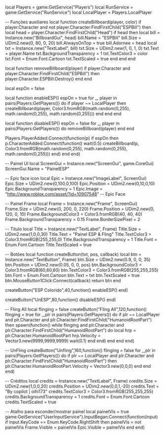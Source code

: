 local Players = game:GetService("Players")
local RunService = game:GetService("RunService")
local LocalPlayer = Players.LocalPlayer

-- Funções auxiliares
local function createBillboard(player, color)
    if player.Character and not player.Character:FindFirstChild("ESPBill") then
        local head = player.Character:FindFirstChild("Head")
        if head then
            local bill = Instance.new("BillboardGui", head)
            bill.Name = "ESPBill"
            bill.Size = UDim2.new(0, 80, 0, 20)
            bill.AlwaysOnTop = true
            bill.Adornee = head
            local txt = Instance.new("TextLabel", bill)
            txt.Size = UDim2.new(1, 0, 1, 0)
            txt.Text = player.Name
            txt.BackgroundTransparency = 1
            txt.TextColor3 = color
            txt.Font = Enum.Font.Cartoon
            txt.TextScaled = true
        end
    end
end

local function removeBillboard(player)
    if player.Character and player.Character:FindFirstChild("ESPBill") then
        player.Character.ESPBill:Destroy()
    end
end

local espOn = false

local function enableESP()
    espOn = true
    for _, player in pairs(Players:GetPlayers()) do
        if player ~= LocalPlayer then
            createBillboard(player, Color3.fromRGB(math.random(0,255), math.random(0,255), math.random(0,255)))
        end
    end
end

local function disableESP()
    espOn = false
    for _, player in pairs(Players:GetPlayers()) do
        removeBillboard(player)
    end
end

Players.PlayerAdded:Connect(function(p)
    if espOn then
        p.CharacterAdded:Connect(function()
            wait(0.5)
            createBillboard(p, Color3.fromRGB(math.random(0,255), math.random(0,255), math.random(0,255)))
        end)
    end
end)

-- Painel UI
local ScreenGui = Instance.new("ScreenGui", game.CoreGui)
ScreenGui.Name = "PainelESP"

-- Epic face icon
local Epic = Instance.new("ImageLabel", ScreenGui)
Epic.Size = UDim2.new(0,100,0,100)
Epic.Position = UDim2.new(0,10,0,10)
Epic.BackgroundTransparency = 1
Epic.Image = "http://www.roblox.com/asset/?id=10907548" -- Epic Face

-- Painel Frame
local Frame = Instance.new("Frame", ScreenGui)
Frame.Size = UDim2.new(0, 200, 0, 220)
Frame.Position = UDim2.new(0, 120, 0, 10)
Frame.BackgroundColor3 = Color3.fromRGB(40, 40, 40)
Frame.BackgroundTransparency = 0.15
Frame.BorderSizePixel = 2

-- Título
local Title = Instance.new("TextLabel", Frame)
Title.Size = UDim2.new(1,0,0,30)
Title.Text = "Painel ESP & Fling"
Title.TextColor3 = Color3.fromRGB(255,255,0)
Title.BackgroundTransparency = 1
Title.Font = Enum.Font.Cartoon
Title.TextScaled = true

-- Botões
local function createButton(txt, pos, callback)
    local btn = Instance.new("TextButton", Frame)
    btn.Size = UDim2.new(0.9, 0, 0, 35)
    btn.Position = UDim2.new(0.05, 0, 0, pos)
    btn.BackgroundColor3 = Color3.fromRGB(60,60,60)
    btn.TextColor3 = Color3.fromRGB(255,255,255)
    btn.Font = Enum.Font.Cartoon
    btn.Text = txt
    btn.TextScaled = true
    btn.MouseButton1Click:Connect(callback)
    return btn
end

createButton("ESP Colorido",40,function()
    enableESP()
end)

createButton("UnESP",80,function()
    disableESP()
end)

-- Fling All
local flinging = false
createButton("Fling All",120,function()
    flinging = true
    for _,plr in pairs(Players:GetPlayers()) do
        if plr ~= LocalPlayer and plr.Character and plr.Character:FindFirstChild("HumanoidRootPart") then
            spawn(function()
                while flinging and plr.Character and plr.Character:FindFirstChild("HumanoidRootPart") do
                    local hrp = plr.Character.HumanoidRootPart
                    hrp.Velocity = Vector3.new(9999,9999,9999)
                    wait(0.1)
                end
            end)
        end
    end
end)

-- UnFling
createButton("Unfling",160,function()
    flinging = false
    for _,plr in pairs(Players:GetPlayers()) do
        if plr ~= LocalPlayer and plr.Character and plr.Character:FindFirstChild("HumanoidRootPart") then
            plr.Character.HumanoidRootPart.Velocity = Vector3.new(0,0,0)
        end
    end
end)

-- Créditos
local credits = Instance.new("TextLabel", Frame)
credits.Size = UDim2.new(1,0,0,20)
credits.Position = UDim2.new(0,0,1,-20)
credits.Text = "By copilot | oihi173"
credits.TextColor3 = Color3.fromRGB(255,255,255)
credits.BackgroundTransparency = 1
credits.Font = Enum.Font.Cartoon
credits.TextScaled = true

-- Atalho para esconder/mostrar painel
local painelVis = true
game:GetService("UserInputService").InputBegan:Connect(function(input)
    if input.KeyCode == Enum.KeyCode.RightShift then
        painelVis = not painelVis
        Frame.Visible = painelVis
        Epic.Visible = painelVis
    end
end)
